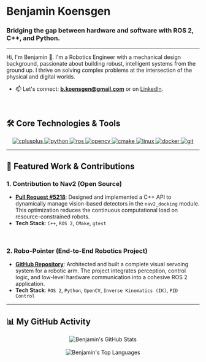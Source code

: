 # Benjamin Koensgen

### Bridging the gap between hardware and software with ROS 2, C++, and Python.

---

Hi, I'm Benjamin 👋. I'm a Robotics Engineer with a mechanical design background, passionate about building robust, intelligent systems from the ground up. I thrive on solving complex problems at the intersection of the physical and digital worlds.

- 📫 Let's connect: **b.koensgen@gmail.com** or on [LinkedIn](https://www.linkedin.com/in/benjamin-koensgen/).

<br>

## 🛠️ Core Technologies & Tools

<p align="center">
  <a href="https://www.cplusplus.com/" target="_blank" rel="noreferrer">
    <img src="https://img.shields.io/badge/C%2B%2B-00599C?style=for-the-badge&logo=c%2B%2B&logoColor=white" alt="cplusplus"/>
  </a>
  <a href="https://www.python.org" target="_blank" rel="noreferrer">
    <img src="https://img.shields.io/badge/Python-3776AB?style=for-the-badge&logo=python&logoColor=white" alt="python"/>
  </a>
  <a href="http://wiki.ros.org/" target="_blank" rel="noreferrer">
    <img src="https://img.shields.io/badge/ROS-22314E?style=for-the-badge&logo=ros&logoColor=white" alt="ros"/>
  </a>
  <a href="https://opencv.org/" target="_blank" rel="noreferrer">
    <img src="https://img.shields.io/badge/OpenCV-5C3EE8?style=for-the-badge&logo=opencv&logoColor=white" alt="opencv"/>
  </a>
  <a href="https://cmake.org/" target="_blank" rel="noreferrer">
    <img src="https://img.shields.io/badge/CMake-064F8C?style=for-the-badge&logo=cmake&logoColor=white" alt="cmake"/>
  </a>
  <a href="https://www.linux.org/" target="_blank" rel="noreferrer">
    <img src="https://img.shields.io/badge/Linux-FCC624?style=for-the-badge&logo=linux&logoColor=black" alt="linux"/>
  </a>
  <a href="https://www.docker.com/" target="_blank" rel="noreferrer">
    <img src="https://img.shields.io/badge/Docker-2496ED?style=for-the-badge&logo=docker&logoColor=white" alt="docker"/>
  </a>
  <a href="https://git-scm.com/" target="_blank" rel="noreferrer">
    <img src="https://img.shields.io/badge/Git-F05032?style=for-the-badge&logo=git&logoColor=white" alt="git"/>
  </a>
</p>

---

## 🚀 Featured Work & Contributions

### 1. Contribution to Nav2 (Open Source)
- **[Pull Request #5218](https://github.com/ros-navigation/navigation2/pull/5218)**: Designed and implemented a C++ API to dynamically manage vision-based detectors in the `nav2_docking` module. This optimization reduces the continuous computational load on resource-constrained robots.
- **Tech Stack**: `C++`, `ROS 2`, `CMake`, `gtest`

<br>

### 2. Robo-Pointer (End-to-End Robotics Project)
- **[GitHub Repository](https://github.com/bkoensgen/robo-pointer-so100)**: Architected and built a complete visual servoing system for a robotic arm. The project integrates perception, control logic, and low-level hardware communication into a cohesive ROS 2 application.
- **Tech Stack**: `ROS 2`, `Python`, `OpenCV`, `Inverse Kinematics (IK)`, `PID Control`

---

## 📊 My GitHub Activity

<p align="center">
  <img align="center" src="https://github-readme-stats.vercel.app/api?username=bkoensgen&show_icons=true&theme=dracula&include_all_commits=true&count_private=true" alt="Benjamin's GitHub Stats"/>
  <br><br>
  <img align="center" src="https://github-readme-stats.vercel.app/api/top-langs/?username=bkoensgen&layout=compact&langs_count=6&theme=dracula" alt="Benjamin's Top Languages"/>
</p>
